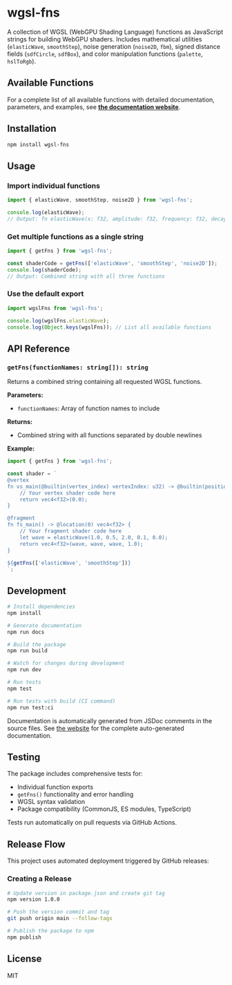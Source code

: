 # wgsl-fns

A collection of WGSL (WebGPU Shading Language) functions as JavaScript strings for building WebGPU shaders. Includes mathematical utilities (`elasticWave`, `smoothStep`), noise generation (`noise2D`, `fbm`), signed distance fields (`sdfCircle`, `sdfBox`), and color manipulation functions (`palette`, `hslToRgb`).

## Available Functions

For a complete list of all available functions with detailed documentation, parameters, and examples, see **[the documentation website](https://dekoolecentrale.nl/wgsl-fns)**.

## Installation

```bash
npm install wgsl-fns
```

## Usage

### Import individual functions

```javascript
import { elasticWave, smoothStep, noise2D } from 'wgsl-fns';

console.log(elasticWave);
// Output: fn elasticWave(x: f32, amplitude: f32, frequency: f32, decay: f32, phase: f32) -> f32 { ... }
```

### Get multiple functions as a single string

```javascript
import { getFns } from 'wgsl-fns';

const shaderCode = getFns(['elasticWave', 'smoothStep', 'noise2D']);
console.log(shaderCode);
// Output: Combined string with all three functions
```

### Use the default export

```javascript
import wgslFns from 'wgsl-fns';

console.log(wgslFns.elasticWave);
console.log(Object.keys(wgslFns)); // List all available functions
```

## API Reference

### `getFns(functionNames: string[]): string`

Returns a combined string containing all requested WGSL functions.

**Parameters:**
- `functionNames`: Array of function names to include

**Returns:**
- Combined string with all functions separated by double newlines

**Example:**
```javascript
import { getFns } from 'wgsl-fns';

const shader = `
@vertex
fn vs_main(@builtin(vertex_index) vertexIndex: u32) -> @builtin(position) vec4<f32> {
    // Your vertex shader code here
    return vec4<f32>(0.0);
}

@fragment  
fn fs_main() -> @location(0) vec4<f32> {
    // Your fragment shader code here
    let wave = elasticWave(1.0, 0.5, 2.0, 0.1, 0.0);
    return vec4<f32>(wave, wave, wave, 1.0);
}

${getFns(['elasticWave', 'smoothStep'])}
`;
```

## Development

```bash
# Install dependencies
npm install

# Generate documentation
npm run docs

# Build the package
npm run build

# Watch for changes during development
npm run dev

# Run tests
npm test

# Run tests with build (CI command)
npm run test:ci
```

Documentation is automatically generated from JSDoc comments in the source files. See [the website](https://dekoolecentrale.nl/wgsl-fns) for the complete auto-generated documentation.

## Testing

The package includes comprehensive tests for:
- Individual function exports
- `getFns()` functionality and error handling
- WGSL syntax validation
- Package compatibility (CommonJS, ES modules, TypeScript)

Tests run automatically on pull requests via GitHub Actions.

## Release Flow

This project uses automated deployment triggered by GitHub releases:

### Creating a Release

```bash
# Update version in package.json and create git tag
npm version 1.0.0

# Push the version commit and tag
git push origin main --follow-tags

# Publish the package to npm
npm publish
```

## License

MIT
